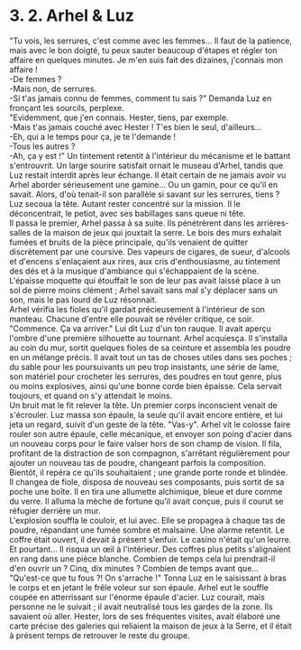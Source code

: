 # 3. 2. Arhel & Luz

"Tu vois, les serrures, c'est comme avec les femmes... Il faut de la patience, mais avec le bon doigté, tu peux sauter beaucoup d'étapes et régler ton affaire en quelques minutes. Je m'en suis fait des dizaines, j'connais mon affaire !\
-De femmes ?\
-Mais non, de serrures.\
-Si t'as jamais connu de femmes, comment tu sais ?" Demanda Luz en fronçant les sourcils, perplexe.\
"Evidemment, que j'en connais. Hester, tiens, par exemple.\
-Mais t'as jamais couché avec Hester ! T'es bien le seul, d'ailleurs...\
-Eh, qui a le temps pour ça, je te l'demande !\
-Tous les autres ?\
-Ah, ça y est !" Un tintement retentit à l'intérieur du mécanisme et le battant s'entrouvrit. Un large sourire satisfait ornait le museau d'Arhel, tandis que Luz restait interdit après leur échange. Il était certain de ne jamais avoir vu Arhel aborder sérieusement une gamine... Ou un gamin, pour ce qu'il en savait. Alors, d'où tenait-il son parallèle si savant sur les serrures, tiens ? Luz secoua la tête. Autant rester concentré sur la mission. Il le déconcentrait, le petiot, avec ses babillages sans queue ni tête.\
Il passa le premier, Arhel passa à sa suite. Ils pénétrèrent dans les arrières-salles de la maison de jeux qui jouxtait la serre. Le bois des murs exhalait fumées et bruits de la pièce principale, qu'ils venaient de quitter discrètement par une coursive. Des vapeurs de cigares, de sueur, d'alcools et d'encens s'enlaçaient aux rires, aux cris d'enthousiasme, au tintement des dés et à la musique d'ambiance qui s'échappaient de la scène. L'épaisse moquette qui étouffait le son de leur pas avait laissé place à un sol de pierre moins clément ; Arhel savait sans mal s'y déplacer sans un son, mais le pas lourd de Luz résonnait.\
Arhel vérifia les fioles qu'il gardait précieusement à l'intérieur de son manteau. Chacune d'entre elle pouvait se révéler critique, ce soir.\
"Commence. Ça va arriver." Lui dit Luz d'un ton rauque. Il avait aperçu l'ombre d'une première silhouette au tournant. Arhel acquiesça. Il s'installa au coin du mur, sortit quelques fioles de sa ceinture et assembla les poudre en un mélange précis. Il avait tout un tas de choses utiles dans ses poches ; du sable pour les poursuivants un peu trop insistants, une série de lame, son matériel pour crocheter les serrures, des poudres en tout genre, plus ou moins explosives, ainsi qu'une bonne corde bien épaisse. Cela servait toujours, et quand on s'y attendait le moins.\
Un bruit mat le fit relever la tête. Un premier corps inconscient venait de s'écrouler. Luz massa son épaule, la seule qu'il avait encore entière, et lui jeta un regard, suivit d'un geste de la tête. "Vas-y". Arhel vit le colosse faire rouler son autre épaule, celle mécanique, et envoyer son poing d'acier dans un nouveau corps pour le faire valser hors de son champ de vision. Il fila, profitant de la distraction de son compagnon, s'arrêtant régulièrement pour ajouter un nouveau tas de poudre, changeant parfois la composition. Bientôt, il repéra ce qu'ils souhaitaient ; une grande porte ronde et blindée. Il changea de fiole, disposa de nouveau ses composants, puis sortit de sa poche une boîte. Il en tira une allumette alchimique, bleue et dure comme du verre. Il alluma la mèche de fortune qu'il avait conçue, puis il courut se réfugier derrière un mur.\
L'explosion souffla le couloir, et lui avec. Elle se propagea à chaque tas de poudre, répandant une fumée sombre et malsaine. Une alarme retentit. Le coffre était ouvert, il devait à présent s'enfuir. Le casino n'était qu'un leurre.\
Et pourtant... Il risqua un œil à l'intérieur. Des coffres plus petits s'alignaient en rang dans une pièce blanche. Combien de temps cela lui prendrait-il d'en ouvrir un ? Cinq, dix minutes ? Combien de temps avant que...\
"Qu'est-ce que tu fous ?! On s'arrache !" Tonna Luz en le saisissant à bras le corps et en jetant le frêle voleur sur son épaule. Arhel eut le souffle coupée en atterrissant sur l'énorme épaule d'acier. Luz courait, mais personne ne le suivait ; il avait neutralisé tous les gardes de la zone. Ils savaient où aller. Hester, lors de ses fréquentes visites, avait élaboré une carte précise des galeries qui reliaient la maison de jeux à la Serre, et il était à présent temps de retrouver le reste du groupe.
